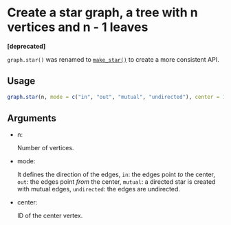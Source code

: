 # Create a star graph, a tree with n vertices and n - 1 leaves

**\[deprecated\]**

`graph.star()` was renamed to
[`make_star()`](https://r.igraph.org/reference/make_star.md) to create a
more consistent API.

## Usage

``` r
graph.star(n, mode = c("in", "out", "mutual", "undirected"), center = 1)
```

## Arguments

- n:

  Number of vertices.

- mode:

  It defines the direction of the edges, `in`: the edges point *to* the
  center, `out`: the edges point *from* the center, `mutual`: a directed
  star is created with mutual edges, `undirected`: the edges are
  undirected.

- center:

  ID of the center vertex.

